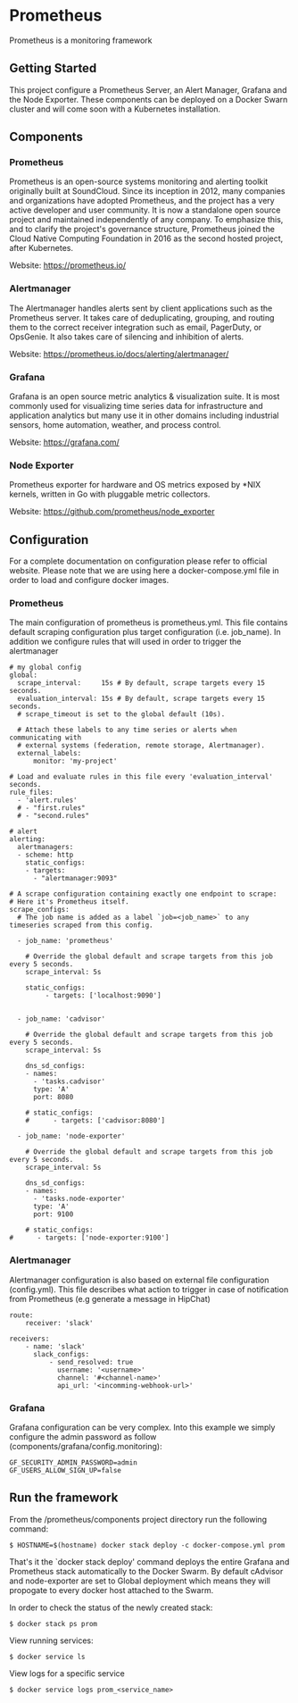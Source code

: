 # Prometheus
Prometheus is a monitoring framework

## Getting Started
This project configure a Prometheus Server, an Alert Manager, Grafana and the Node Exporter. These components can be deployed on a Docker Swarn cluster and will come soon with a Kubernetes installation.

## Components
### Prometheus
Prometheus is an open-source systems monitoring and alerting toolkit originally built at SoundCloud. Since its inception in 2012, many companies and organizations have adopted Prometheus, and the project has a very active developer and user community. It is now a standalone open source project and maintained independently of any company. To emphasize this, and to clarify the project's governance structure, Prometheus joined the Cloud Native Computing Foundation in 2016 as the second hosted project, after Kubernetes.

Website: https://prometheus.io/

### Alertmanager
The Alertmanager handles alerts sent by client applications such as the Prometheus server. It takes care of deduplicating, grouping, and routing them to the correct receiver integration such as email, PagerDuty, or OpsGenie. It also takes care of silencing and inhibition of alerts.

Website: https://prometheus.io/docs/alerting/alertmanager/

### Grafana
Grafana is an open source metric analytics & visualization suite. It is most commonly used for visualizing time series data for infrastructure and application analytics but many use it in other domains including industrial sensors, home automation, weather, and process control.

Website: https://grafana.com/

### Node Exporter
Prometheus exporter for hardware and OS metrics exposed by *NIX kernels, written in Go with pluggable metric collectors.

Website: https://github.com/prometheus/node_exporter


## Configuration
For a complete documentation on configuration please refer to official website. Please note that we are using here a docker-compose.yml file in order to load and configure docker images.

### Prometheus
The main configuration of prometheus is prometheus.yml. This file contains default scraping configuration plus target configuration (i.e. job_name).
In addition we configure rules that will used in order to trigger the alertmanager

```
# my global config
global:
  scrape_interval:     15s # By default, scrape targets every 15 seconds.
  evaluation_interval: 15s # By default, scrape targets every 15 seconds.
  # scrape_timeout is set to the global default (10s).

  # Attach these labels to any time series or alerts when communicating with
  # external systems (federation, remote storage, Alertmanager).
  external_labels:
      monitor: 'my-project'

# Load and evaluate rules in this file every 'evaluation_interval' seconds.
rule_files:
  - 'alert.rules'
  # - "first.rules"
  # - "second.rules"

# alert
alerting:
  alertmanagers:
  - scheme: http
    static_configs:
    - targets:
      - "alertmanager:9093"

# A scrape configuration containing exactly one endpoint to scrape:
# Here it's Prometheus itself.
scrape_configs:
  # The job name is added as a label `job=<job_name>` to any timeseries scraped from this config.

  - job_name: 'prometheus'

    # Override the global default and scrape targets from this job every 5 seconds.
    scrape_interval: 5s

    static_configs:
         - targets: ['localhost:9090']


  - job_name: 'cadvisor'

    # Override the global default and scrape targets from this job every 5 seconds.
    scrape_interval: 5s

    dns_sd_configs:
    - names:
      - 'tasks.cadvisor'
      type: 'A'
      port: 8080

    # static_configs:
    #      - targets: ['cadvisor:8080']

  - job_name: 'node-exporter'

    # Override the global default and scrape targets from this job every 5 seconds.
    scrape_interval: 5s

    dns_sd_configs:
    - names:
      - 'tasks.node-exporter'
      type: 'A'
      port: 9100
    
    # static_configs:
#      - targets: ['node-exporter:9100']
```

### Alertmanager
Alertmanager configuration is also based on external file configuration (config.yml). This file describes what action to trigger in case of notification from Prometheus (e.g generate a message in HipChat)

```
route:
    receiver: 'slack'

receivers:
    - name: 'slack'
      slack_configs:
          - send_resolved: true
            username: '<username>'
            channel: '#<channel-name>'
            api_url: '<incomming-webhook-url>'
```

### Grafana
Grafana configuration can be very complex. Into this example we simply configure the admin password as follow (components/grafana/config.monitoring):

```
GF_SECURITY_ADMIN_PASSWORD=admin
GF_USERS_ALLOW_SIGN_UP=false
```

## Run the framework
From the /prometheus/components project directory run the following command:

	$ HOSTNAME=$(hostname) docker stack deploy -c docker-compose.yml prom


That's it the `docker stack deploy' command deploys the entire Grafana and Prometheus stack automatically to the Docker Swarm. By default cAdvisor and node-exporter are set to Global deployment which means they will propogate to every docker host attached to the Swarm.

In order to check the status of the newly created stack:

    $ docker stack ps prom

View running services:

    $ docker service ls

View logs for a specific service

    $ docker service logs prom_<service_name>